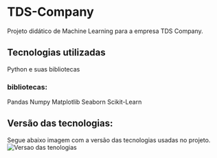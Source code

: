 # TDS-Company
Projeto didático de Machine Learning para a empresa TDS Company.

## Tecnologias utilizadas
Python e suas bibliotecas
### bibliotecas:
Pandas
Numpy
Matplotlib
Seaborn
Scikit-Learn

## Versão das tecnologias:
Segue abaixo imagem com a versão das tecnologias usadas no projeto.
![Versao das tenologias]()

